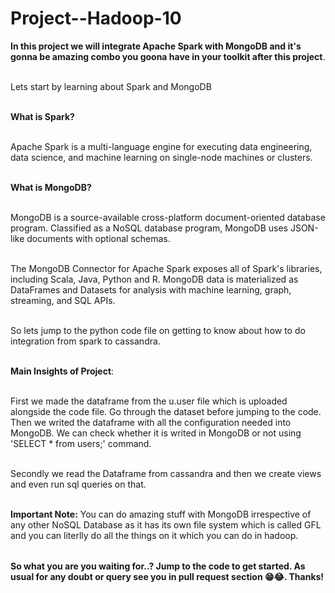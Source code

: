 # Project--Hadoop-10


<table>
  
**In this project we will integrate Apache Spark with MongoDB and it's gonna be amazing combo you goona have in your toolkit after this project**.<br></br>

Lets start by learning about Spark and MongoDB<br></br>

**What is Spark?** <br></br>

Apache Spark is a multi-language engine for executing data engineering, data science, and machine learning on single-node machines or clusters.<br></br>

**What is MongoDB?** <br></br>

MongoDB is a source-available cross-platform document-oriented database program. Classified as a NoSQL database program, MongoDB uses JSON-like documents with optional schemas.<br></br>

The MongoDB Connector for Apache Spark exposes all of Spark's libraries, including Scala, Java, Python and R. MongoDB data is materialized as DataFrames and Datasets for analysis with machine learning, graph, streaming, and SQL APIs.<br></br>


So lets jump to the python code file on getting to know about how to do integration from spark to cassandra.<br></br>

**Main Insights of Project**:<br></br>

First we made the dataframe from the u.user file which is uploaded alongside the code file. Go through the dataset before jumping to the code. Then we writed the dataframe 
with all the configuration needed into MongoDB. We can check whether it is writed in MongoDB or not using 'SELECT * from users;' command.<br></br>

Secondly we read the Dataframe from cassandra and then we create views and even run sql queries on that.<br></br>

**Important Note:** You can do amazing stuff with MongoDB irrespective of any other NoSQL Database as it has its own file system which is called GFL and you can literlly do all the things on it which you can do in hadoop.

</table>


**So what you are you waiting for..? Jump to the code to get started. As usual for any doubt or query see you in pull request section 😁😂. Thanks!**





